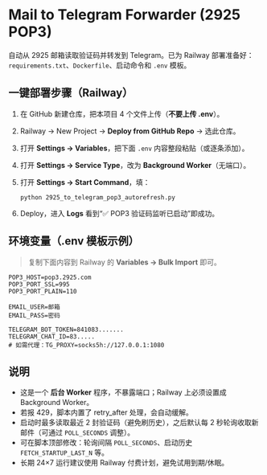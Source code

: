 # Mail to Telegram Forwarder (2925 POP3)

自动从 2925 邮箱读取验证码并转发到 Telegram。已为 Railway 部署准备好：`requirements.txt`、`Dockerfile`、启动命令和 `.env` 模板。

## 一键部署步骤（Railway）
1. 在 GitHub 新建仓库，把本项目 4 个文件上传（**不要上传 .env**）。
2. Railway → New Project → **Deploy from GitHub Repo** → 选此仓库。
3. 打开 **Settings → Variables**，把下面 `.env` 内容整段粘贴（或逐条添加）。
4. 打开 **Settings → Service Type**，改为 **Background Worker**（无端口）。
5. 打开 **Settings → Start Command**，填：
   
   ```
   python 2925_to_telegram_pop3_autorefresh.py
   ```
6. Deploy，进入 **Logs** 看到“✅ POP3 验证码监听已启动”即成功。

## 环境变量（.env 模板示例）
> 复制下面内容到 Railway 的 **Variables → Bulk Import** 即可。

```env
POP3_HOST=pop3.2925.com
POP3_PORT_SSL=995
POP3_PORT_PLAIN=110

EMAIL_USER=邮箱
EMAIL_PASS=密码

TELEGRAM_BOT_TOKEN=841083.......
TELEGRAM_CHAT_ID=83.....
# 如需代理：TG_PROXY=socks5h://127.0.0.1:1080
```

## 说明
- 这是一个 **后台 Worker** 程序，不暴露端口；Railway 上必须设置成 Background Worker。
- 若报 429，脚本内置了 retry_after 处理，会自动缓解。
- 启动时最多读取最近 2 封验证码（避免刷历史），之后默认每 2 秒轮询收取新邮件（可通过 `POLL_SECONDS` 调整）。
- 可在脚本顶部修改：轮询间隔 `POLL_SECONDS`、启动历史 `FETCH_STARTUP_LAST_N` 等。
- 长期 24×7 运行建议使用 Railway 付费计划，避免试用到期/休眠。
